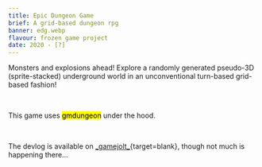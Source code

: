 ```yaml
---
title: Epic Dungeon Game
brief: A grid-based dungeon rpg
banner: edg.webp
flavour: frozen game project
date: 2020 - [?]
---
```


Monsters and explosions ahead! Explore a randomly generated pseudo-3D (sprite-stacked) underground world in an unconventional turn-based grid-based fashion!

<br />

This game uses <mark class="highlight">gmdungeon</mark> under the hood.

<br />

The devlog is available on [\_gamejolt\_](https://gamejolt.com/games/edg/507835){target=blank}, though not much is happening there...
